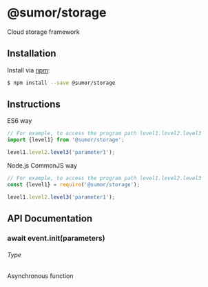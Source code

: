 # @sumor/storage
Cloud storage framework

## Installation

Install via [npm](https://www.npmjs.com/):
```sh
$ npm install --save @sumor/storage
```

## Instructions

ES6 way
```js
// For example, to access the program path level1.level2.level3
import {level1} from '@sumor/storage';

level1.level2.level3('parameter1');
```
Node.js CommonJS way
```js
// For example, to access the program path level1.level2.level3
const {level1} = require('@sumor/storage');

level1.level2.level3('parameter1');
```

## API Documentation

### await event.init(parameters)
###### Type
Asynchronous function